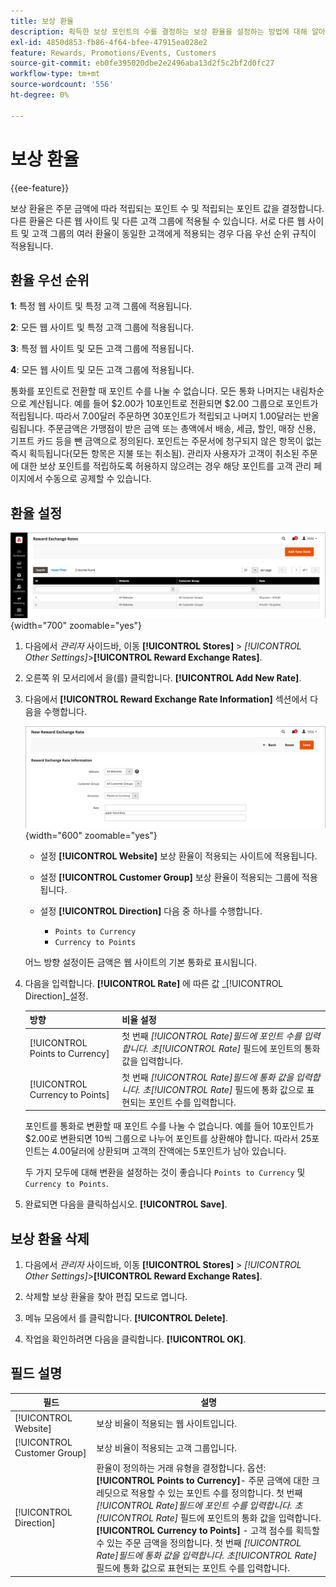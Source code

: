 ```yaml
---
title: 보상 환율
description: 획득한 보상 포인트의 수를 결정하는 보상 환율을 설정하는 방법에 대해 알아봅니다.
exl-id: 4850d853-fb86-4f64-bfee-47915ea028e2
feature: Rewards, Promotions/Events, Customers
source-git-commit: eb0fe395020dbe2e2496aba13d2f5c2bf2d0fc27
workflow-type: tm+mt
source-wordcount: '556'
ht-degree: 0%

---
```


# 보상 환율

{{ee-feature}}

보상 환율은 주문 금액에 따라 적립되는 포인트 수 및 적립되는 포인트 값을 결정합니다. 다른 환율은 다른 웹 사이트 및 다른 고객 그룹에 적용될 수 있습니다. 서로 다른 웹 사이트 및 고객 그룹의 여러 환율이 동일한 고객에게 적용되는 경우 다음 우선 순위 규칙이 적용됩니다.

## 환율 우선 순위

**1**: 특정 웹 사이트 및 특정 고객 그룹에 적용됩니다.

**2**: 모든 웹 사이트 및 특정 고객 그룹에 적용됩니다.

**3**: 특정 웹 사이트 및 모든 고객 그룹에 적용됩니다.

**4**: 모든 웹 사이트 및 모든 고객 그룹에 적용됩니다.

통화를 포인트로 전환할 때 포인트 수를 나눌 수 없습니다. 모든 통화 나머지는 내림차순으로 계산됩니다. 예를 들어 $2.00가 10포인트로 전환되면 $2.00 그룹으로 포인트가 적립됩니다. 따라서 7.00달러 주문하면 30포인트가 적립되고 나머지 1.00달러는 반올림됩니다. 주문금액은 가맹점이 받은 금액 또는 총액에서 배송, 세금, 할인, 매장 신용, 기프트 카드 등을 뺀 금액으로 정의된다. 포인트는 주문서에 청구되지 않은 항목이 없는 즉시 획득됩니다(모든 항목은 지불 또는 취소됨). 관리자 사용자가 고객이 취소된 주문에 대한 보상 포인트를 적립하도록 허용하지 않으려는 경우 해당 포인트를 고객 관리 페이지에서 수동으로 공제할 수 있습니다.

## 환율 설정

![보상 환율](./assets/reward-exchange-rates.png){width="700" zoomable="yes"}

1. 다음에서 _관리자_ 사이드바, 이동 **[!UICONTROL Stores]** > _[!UICONTROL Other Settings]_>**[!UICONTROL Reward Exchange Rates]**.

1. 오른쪽 위 모서리에서 을(를) 클릭합니다. **[!UICONTROL Add New Rate]**.

1. 다음에서 **[!UICONTROL Reward Exchange Rate Information]** 섹션에서 다음을 수행합니다.

   ![보상 환율 - 정보](./assets/reward-exchange-rate-new.png){width="600" zoomable="yes"}

   - 설정 **[!UICONTROL Website]** 보상 환율이 적용되는 사이트에 적용됩니다.

   - 설정 **[!UICONTROL Customer Group]** 보상 환율이 적용되는 그룹에 적용됩니다.

   - 설정 **[!UICONTROL Direction]** 다음 중 하나를 수행합니다.

      - `Points to Currency`
      - `Currency to Points`

   어느 방향 설정이든 금액은 웹 사이트의 기본 통화로 표시됩니다.

1. 다음을 입력합니다. **[!UICONTROL Rate]** 에 따른 값 _[!UICONTROL Direction]_설정.

   | 방향 | 비율 설정 |
   |---------|-------------|
   | [!UICONTROL Points to Currency] | 첫 번째 _[!UICONTROL Rate]_필드에 포인트 수를 입력합니다. 초_[!UICONTROL Rate]_ 필드에 포인트의 통화 값을 입력합니다. |
   | [!UICONTROL Currency to Points] | 첫 번째  _[!UICONTROL Rate]_필드에 통화 값을 입력합니다. 초_[!UICONTROL Rate]_ 필드에 통화 값으로 표현되는 포인트 수를 입력합니다. |

   포인트를 통화로 변환할 때 포인트 수를 나눌 수 없습니다. 예를 들어 10포인트가 $2.00로 변환되면 10씩 그룹으로 나누어 포인트를 상환해야 합니다. 따라서 25포인트는 4.00달러에 상환되며 고객의 잔액에는 5포인트가 남아 있습니다.

   두 가지 모두에 대해 변환을 설정하는 것이 좋습니다 `Points to Currency` 및 `Currency to Points`.

1. 완료되면 다음을 클릭하십시오. **[!UICONTROL Save]**.

## 보상 환율 삭제

1. 다음에서 _관리자_ 사이드바, 이동 **[!UICONTROL Stores]** > _[!UICONTROL Other Settings]_>**[!UICONTROL Reward Exchange Rates]**.

1. 삭제할 보상 환율을 찾아 편집 모드로 엽니다.

1. 메뉴 모음에서 를 클릭합니다. **[!UICONTROL Delete]**.

1. 작업을 확인하려면 다음을 클릭합니다. **[!UICONTROL OK]**.

## 필드 설명

| 필드 | 설명 |
|--- |--- |
| [!UICONTROL Website] | 보상 비율이 적용되는 웹 사이트입니다. |
| [!UICONTROL Customer Group] | 보상 비율이 적용되는 고객 그룹입니다. |
| [!UICONTROL Direction] | 환율이 정의하는 거래 유형을 결정합니다. 옵션: <br/>**[!UICONTROL Points to Currency]**- 주문 금액에 대한 크레딧으로 적용할 수 있는 포인트 수를 정의합니다. 첫 번째 _[!UICONTROL Rate]_필드에 포인트 수를 입력합니다. 초_[!UICONTROL Rate]_ 필드에 포인트의 통화 값을 입력합니다.<br/>**[!UICONTROL Currency to Points]** - 고객 점수를 획득할 수 있는 주문 금액을 정의합니다. 첫 번째  _[!UICONTROL Rate]_필드에 통화 값을 입력합니다. 초_[!UICONTROL Rate]_ 필드에 통화 값으로 표현되는 포인트 수를 입력합니다. |
